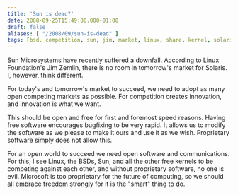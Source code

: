 ```yaml
---
title: 'Sun is dead?'
date: 2008-09-25T15:49:00.000+01:00
draft: false
aliases: [ "/2008/09/sun-is-dead" ]
tags: [bsd. competition, sun, jim, market, linux, share, kernel, solaris, unix, zemlin]
---
```


Sun Microsystems have recently suffered a downfall. According to Linux Foundation's Jim Zemlin, there is no room in tomorrow's market for Solaris. I, however, think different.

For today's and tomorrow's market to succeed, we need to adopt as many open competing markets as possible. For competition creates innovation, and innovation is what we want.

This should be open and free for first and foremost speed reasons. Having free software encourages bugfixing to be very rapid. It allows us to modify the software as we please to make it ours and use it as we wish. Proprietary software simply does not allow this.

For an open world to succeed we need open software and communications. For this, I see Linux, the BSDs, Sun, and all the other free kernels to be competing against each other, and without proprietary software, no one is evil. Microsoft is too proprietary for the future of computing, so we should all embrace freedom strongly for it is the "smart" thing to do.